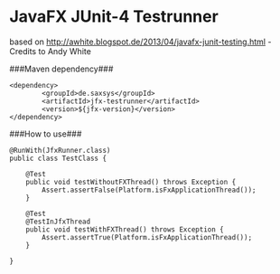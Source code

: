 JavaFX JUnit-4 Testrunner
==============

based on http://awhite.blogspot.de/2013/04/javafx-junit-testing.html - Credits to Andy White

###Maven dependency###

```
<dependency>
		<groupId>de.saxsys</groupId>
		<artifactId>jfx-testrunner</artifactId>
		<version>${jfx-version}</version>
</dependency>
```

###How to use###

```
@RunWith(JfxRunner.class)
public class TestClass {

	@Test
	public void testWithoutFXThread() throws Exception {
		Assert.assertFalse(Platform.isFxApplicationThread());
	}

	@Test
	@TestInJfxThread
	public void testWithFXThread() throws Exception {
		Assert.assertTrue(Platform.isFxApplicationThread());
	}

}
```

